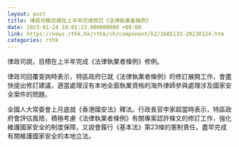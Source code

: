 ```yaml
---
layout: post
title: 律政司稱目標在上半年完成修訂《法律執業者條例》
date: 2023-01-24 19:01:13.000000000 +08:00
link: https://news.rthk.hk/rthk/ch/component/k2/1685133-20230124.htm
categories: rthk
---
```


律政司說，目標在上半年完成《法律執業者條例》修例。

律政司回覆查詢時表示，特區政府已就《法律執業者條例》的修訂展開工作，會盡快提出修訂建議，適當處理沒有本地全面執業資格的海外律師參與處理涉及國家安全案件的問題。

全國人大常委會上月底就《香港國安法》釋法。行政長官李家超當時表示，特區政府會評估風險，積極考慮《法律執業者條例》有關專案認許條文的修訂工作，強化維護國家安全的制度保障，又說會履行《基本法》第23條的憲制責任，盡早完成有關維護國家安全的本地立法。
